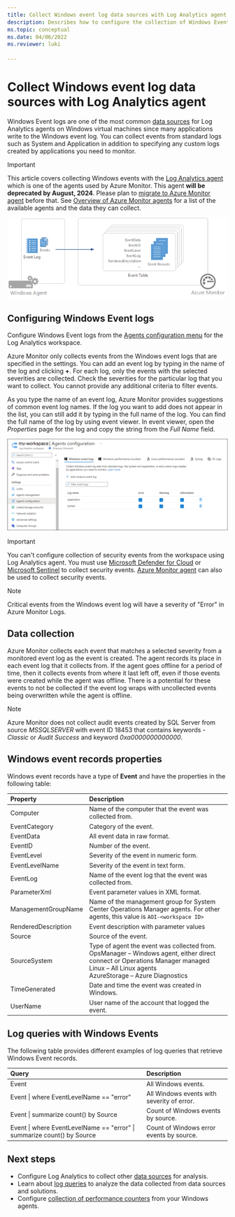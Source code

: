 ```yaml
---
title: Collect Windows event log data sources with Log Analytics agent in Azure Monitor
description: Describes how to configure the collection of Windows Event logs by Azure Monitor and details of the records they create.
ms.topic: conceptual
ms.date: 04/06/2022
ms.reviewer: luki

---
```


# Collect Windows event log data sources with Log Analytics agent
Windows Event logs are one of the most common [data sources](../agents/agent-data-sources.md) for Log Analytics agents on Windows virtual machines since many applications write to the Windows event log.  You can collect events from standard logs such as System and Application in addition to specifying any custom logs created by applications you need to monitor.

> [!IMPORTANT]
> This article covers collecting Windows events with the [Log Analytics agent](./log-analytics-agent.md) which is one of the agents used by Azure Monitor. This agent **will be deprecated by August, 2024**. Please plan to [migrate to Azure Monitor agent](./azure-monitor-agent-migration.md) before that. See [Overview of Azure Monitor agents](../agents/agents-overview.md) for a list of the available agents and the data they can collect.

![Windows Events](media/data-sources-windows-events/overview.png)     

## Configuring Windows Event logs
Configure Windows Event logs from the [Agents configuration menu](../agents/agent-data-sources.md#configuring-data-sources) for the Log Analytics workspace.

Azure Monitor only collects events from the Windows event logs that are specified in the settings.  You can add an event log by typing in the name of the log and clicking **+**.  For each log, only the events with the selected severities are collected.  Check the severities for the particular log that you want to collect.  You cannot provide any additional criteria to filter events.

As you type the name of an event log, Azure Monitor provides suggestions of common event log names. If the log you want to add does not appear in the list, you can still add it by typing in the full name of the log. You can find the full name of the log by using event viewer. In event viewer, open the *Properties* page for the log and copy the string from the *Full Name* field.

[![Configure Windows events](media/data-sources-windows-events/configure.png)](media/data-sources-windows-events/configure.png#lightbox)

> [!IMPORTANT]
> You can't configure collection of security events from the workspace using Log Analytics agent. You must use [Microsoft Defender for Cloud](../../security-center/security-center-enable-data-collection.md) or [Microsoft Sentinel](../../sentinel/connect-windows-security-events.md) to collect security events. [Azure Monitor agent](azure-monitor-agent-overview.md) can also be used to collect security events.


> [!NOTE]
> Critical events from the Windows event log will have a severity of "Error" in Azure Monitor Logs.

## Data collection
Azure Monitor collects each event that matches a selected severity from a monitored event log as the event is created.  The agent records its place in each event log that it collects from.  If the agent goes offline for a period of time, then it collects events from where it last left off, even if those events were created while the agent was offline.  There is a potential for these events to not be collected if the event log wraps with uncollected events being overwritten while the agent is offline.

>[!NOTE]
>Azure Monitor does not collect audit events created by SQL Server from source *MSSQLSERVER* with event ID 18453 that contains keywords - *Classic* or *Audit Success* and keyword *0xa0000000000000*.
>

## Windows event records properties
Windows event records have a type of **Event** and have the properties in the following table:

| Property | Description |
|:--- |:--- |
| Computer |Name of the computer that the event was collected from. |
| EventCategory |Category of the event. |
| EventData |All event data in raw format. |
| EventID |Number of the event. |
| EventLevel |Severity of the event in numeric form. |
| EventLevelName |Severity of the event in text form. |
| EventLog |Name of the event log that the event was collected from. |
| ParameterXml |Event parameter values in XML format. |
| ManagementGroupName |Name of the management group for System Center Operations Manager agents.  For other agents, this value is `AOI-<workspace ID>` |
| RenderedDescription |Event description with parameter values |
| Source |Source of the event. |
| SourceSystem |Type of agent the event was collected from. <br> OpsManager – Windows agent, either direct connect or Operations Manager managed <br> Linux – All Linux agents  <br> AzureStorage – Azure Diagnostics |
| TimeGenerated |Date and time the event was created in Windows. |
| UserName |User name of the account that logged the event. |

## Log queries with Windows Events
The following table provides different examples of log queries that retrieve Windows Event records.

| Query | Description |
|:---|:---|
| Event |All Windows events. |
| Event &#124; where EventLevelName == "error" |All Windows events with severity of error. |
| Event &#124; summarize count() by Source |Count of Windows events by source. |
| Event &#124; where EventLevelName == "error" &#124; summarize count() by Source |Count of Windows error events by source. |


## Next steps
* Configure Log Analytics to collect other [data sources](../agents/agent-data-sources.md) for analysis.
* Learn about [log queries](../logs/log-query-overview.md) to analyze the data collected from data sources and solutions.  
* Configure [collection of performance counters](data-sources-performance-counters.md) from your Windows agents.
